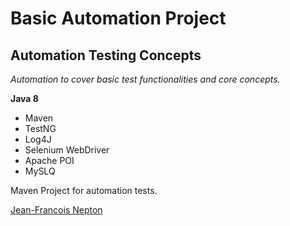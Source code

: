 # Basic Automation Project
## Automation Testing Concepts

*Automation to cover basic test functionalities and  core concepts.*

**Java 8**

* Maven
* TestNG
* Log4J
* Selenium WebDriver
* Apache POI
* MySLQ

Maven Project for automation tests. 

[Jean-Francois Nepton](http://sqasolution.com)